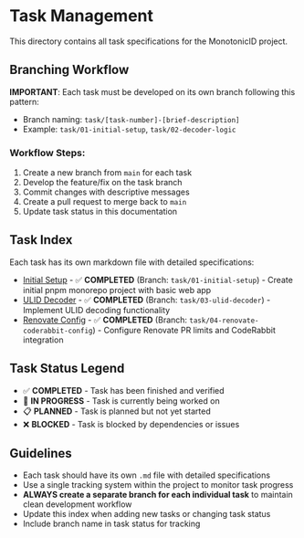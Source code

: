 # Task Management

This directory contains all task specifications for the MonotonicID project.

## Branching Workflow

**IMPORTANT**: Each task must be developed on its own branch following this pattern:
- Branch naming: `task/[task-number]-[brief-description]`
- Example: `task/01-initial-setup`, `task/02-decoder-logic`

### Workflow Steps:
1. Create a new branch from `main` for each task
2. Develop the feature/fix on the task branch
3. Commit changes with descriptive messages
4. Create a pull request to merge back to `main`
5. Update task status in this documentation

## Task Index

Each task has its own markdown file with detailed specifications:

- [Initial Setup](./01-initial-setup.md) - ✅ **COMPLETED** (Branch: `task/01-initial-setup`) - Create initial pnpm monorepo project with basic web app
- [ULID Decoder](./03-ulid-decoder.md) - ✅ **COMPLETED** (Branch: `task/03-ulid-decoder`) - Implement ULID decoding functionality
- [Renovate Config](./04-renovate-coderabbit-config.md) - ✅ **COMPLETED** (Branch: `task/04-renovate-coderabbit-config`) - Configure Renovate PR limits and CodeRabbit integration

## Task Status Legend

- ✅ **COMPLETED** - Task has been finished and verified
- 🔄 **IN PROGRESS** - Task is currently being worked on
- 📋 **PLANNED** - Task is planned but not yet started
- ❌ **BLOCKED** - Task is blocked by dependencies or issues

## Guidelines

- Each task should have its own `.md` file with detailed specifications
- Use a single tracking system within the project to monitor task progress
- **ALWAYS create a separate branch for each individual task** to maintain clean development workflow
- Update this index when adding new tasks or changing task status
- Include branch name in task status for tracking
